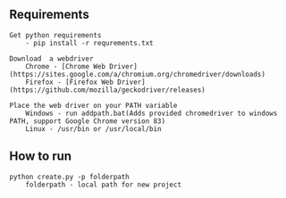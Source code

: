 ## Requirements 
    Get python requirements
        - pip install -r requrements.txt

    Download  a webdriver
        Chrome - [Chrome Web Driver](https://sites.google.com/a/chromium.org/chromedriver/downloads)
        Firefox - [Firefox Web Driver](https://github.com/mozilla/geckodriver/releases)
        
    Place the web driver on your PATH variable
        Windows - run addpath.bat(Adds provided chromedriver to windows PATH, support Google Chrome version 83)
        Linux - /usr/bin or /usr/local/bin

## How to run
    python create.py -p folderpath
        folderpath - local path for new project